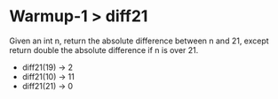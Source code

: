 # Warmup-1 > diff21

Given an int n, return the absolute difference between n and 21, except return double the absolute difference if n is over 21.

- diff21(19) → 2
- diff21(10) → 11
- diff21(21) → 0
